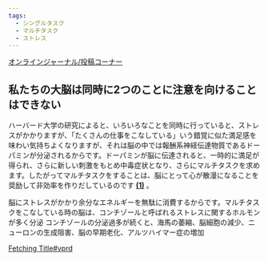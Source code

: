 ```yaml
---
tags:
  - シングルタスク
  - マルチタスク
  - ストレス
---
```

[オンラインジャーナル/投稿コーナー](https://www.pmaj.or.jp/online/1803/message7.html)

## 私たちの大脳は同時に2つのことに注意を向けることはできない

ハーバード大学の研究によると、いろいろなことを同時に行っていると、ストレスがかかりますが、「たくさんの仕事をこなしている」いう錯覚に似た満足感を味わい気持ちよくなりますが、それは脳の中では報酬系神経伝達物質であるドーパミンが分泌されるからです。ドーパミンが脳に伝達されると、一時的に満足が得られ、さらに新しい刺激をもとめ中毒症状となり、さらにマルチタスクを求めます。したがってマルチタスクをすることは、脳にとって心が散漫になることを奨励して非効率を作りだしているのです [**(1)**](https://www.pmaj.or.jp/online/1803/message7.html#1) 。

脳にストレスがかかり余分なエネルギーを無駄に消費するからです。マルチタスクをこなしている時の脳は、コンチゾールと呼ばれるストレスに関するホルモンが多く分泌 
コンチゾールの分泌過多が続くと、海馬の萎縮、脳細胞の減少、ニューロンの生成阻害、脳の早期老化、アルツハイマー症の増加

[Fetching Title#vprd](https://www.mindfulnessmuse.com/mindfulness/slow-down-become-mindful)

## 